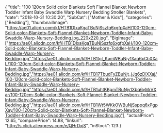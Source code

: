{
	"title": "100 120cm Solid color Blankets Soft Flannel Blanket Newborn Toddler Infant Baby Swaddle Warp Nursery Bedding Stroller Blankets",
	"date": "2018-10-31 10:30:20",
	"SubCat": ["Mother & Kids"],
	"categories": ["Bedding"],
	"thumbnailImage": "https://ae01.alicdn.com/kf/HTB1DIxaKgaTBuNjSszfq6xgfpXaH/100-120cm-Solid-color-Blankets-Soft-Flannel-Blanket-Newborn-Toddler-Infant-Baby-Swaddle-Warp-Nursery-Bedding.jpg_220x220.jpg",
	"BigImage": ["https://ae01.alicdn.com/kf/HTB1DIxaKgaTBuNjSszfq6xgfpXaH/100-120cm-Solid-color-Blankets-Soft-Flannel-Blanket-Newborn-Toddler-Infant-Baby-Swaddle-Warp-Nursery-Bedding.jpg","https://ae01.alicdn.com/kf/HTB1tgI_KamWBuNjy1Xaq6xCbXXaL/100-120cm-Solid-color-Blankets-Soft-Flannel-Blanket-Newborn-Toddler-Infant-Baby-Swaddle-Warp-Nursery-Bedding.jpg","https://ae01.alicdn.com/kf/HTB17TbudFyZBuNjt_jJq6zDlXXaj/100-120cm-Solid-color-Blankets-Soft-Flannel-Blanket-Newborn-Toddler-Infant-Baby-Swaddle-Warp-Nursery-Bedding.jpg","https://ae01.alicdn.com/kf/HTB1uhtKKgmTBuNjy1Xbq6yMrVXar/100-120cm-Solid-color-Blankets-Soft-Flannel-Blanket-Newborn-Toddler-Infant-Baby-Swaddle-Warp-Nursery-Bedding.jpg","https://ae01.alicdn.com/kf/HTB1Wt5WKkOWBuNjSsppq6xPgpXay/100-120cm-Solid-color-Blankets-Soft-Flannel-Blanket-Newborn-Toddler-Infant-Baby-Swaddle-Warp-Nursery-Bedding.jpg"],
	"actualPrice": 12.65,
	"comparePrice": 14.88,
	"linkurl": "http://s.click.aliexpress.com/e/QHrDxjS",
	"inStock": 123
}

